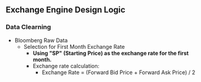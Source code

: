 ## Exchange Engine Design Logic
### Data Clearning

* Bloomberg Raw Data
  * Selection for First Month Exchange Rate
    * **Using "SP" (Starting Price) as the exchange rate for the first month.**
    * Exchange rate calculation:
      * Exchange Rate = (Forward Bid Price + Forward Ask Price) / 2